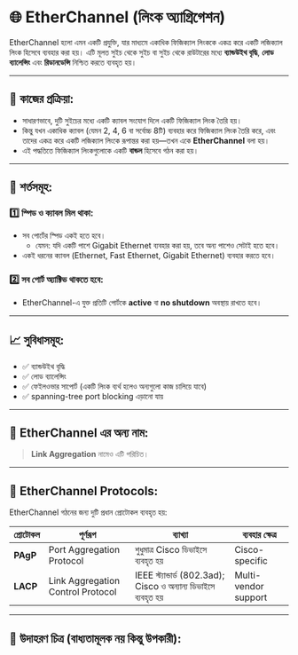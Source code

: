 # 🌐 EtherChannel (লিংক অ্যাগ্রিগেশন)

EtherChannel হলো এমন একটি প্রযুক্তি, যার মাধ্যমে একাধিক ফিজিক্যাল লিংককে একত্র করে একটি লজিক্যাল লিংক হিসেবে ব্যবহার করা হয়। এটি মূলত সুইচ থেকে সুইচ বা সুইচ থেকে রাউটারের মধ্যে **ব্যান্ডউইথ বৃদ্ধি**, **লোড ব্যালেন্সিং** এবং **রিডানডেন্সি** নিশ্চিত করতে ব্যবহৃত হয়।

---

## 🔧 কাজের প্রক্রিয়া:

- সাধারণভাবে, দুটি সুইচের মধ্যে একটি ক্যাবল সংযোগ দিলে একটি ফিজিক্যাল লিংক তৈরি হয়।
- কিন্তু যখন একাধিক ক্যাবল (যেমন 2, 4, 6 বা সর্বোচ্চ 8টি) ব্যবহার করে ফিজিক্যাল লিংক তৈরি করে, এবং তাদের একত্র করে একটি লজিক্যাল লিংকে রূপান্তর করা হয়—তখন একে **EtherChannel** বলা হয়।
- এই পদ্ধতিতে ফিজিক্যাল লিংকগুলোকে একটি **বান্ডল** হিসেবে গঠন করা হয়।

---

## 📌 শর্তসমূহ:

### 1️⃣ **স্পিড ও ক্যাবল মিল থাকা:**
- সব পোর্টের স্পিড একই হতে হবে।
  - যেমন: যদি একটি পাশে Gigabit Ethernet ব্যবহার করা হয়, তবে অন্য পাশেও সেটাই হতে হবে।
- একই ধরনের ক্যাবল (Ethernet, Fast Ethernet, Gigabit Ethernet) ব্যবহার করতে হবে।

### 2️⃣ **সব পোর্ট অ্যাক্টিভ থাকতে হবে:**
- EtherChannel-এ যুক্ত প্রতিটি পোর্টকে **active** বা **no shutdown** অবস্থায় রাখতে হবে।

---

## 📈 সুবিধাসমূহ:

- ✅ ব্যান্ডউইথ বৃদ্ধি
- ✅ লোড ব্যালেন্সিং
- ✅ ফেইলওভার সাপোর্ট (একটি লিংক ব্যর্থ হলেও অন্যগুলো কাজ চালিয়ে যাবে)
- ✅ spanning-tree port blocking এড়ানো যায়

---

## 🧰 EtherChannel এর অন্য নাম:

> **Link Aggregation** নামেও এটি পরিচিত।

---

## 🔄 EtherChannel Protocols:

EtherChannel গঠনের জন্য দুটি প্রধান প্রোটোকল ব্যবহৃত হয়:

| প্রোটোকল | পূর্ণরূপ | ব্যাখ্যা | ব্যবহার ক্ষেত্র |
|----------|----------|----------|----------------|
| **PAgP** | Port Aggregation Protocol | শুধুমাত্র Cisco ডিভাইসে ব্যবহৃত হয় | Cisco-specific |
| **LACP** | Link Aggregation Control Protocol | IEEE স্ট্যান্ডার্ড (802.3ad); Cisco ও অন্যান্য ডিভাইসে ব্যবহৃত হয় | Multi-vendor support |

---

## 📝 উদাহরণ চিত্র (বাধ্যতামূলক নয় কিন্তু উপকারী):
